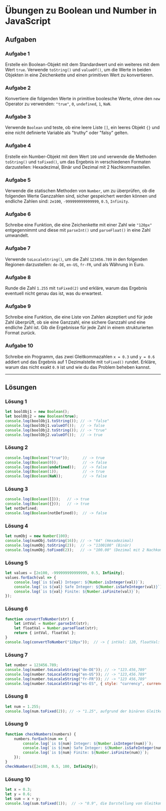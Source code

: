 
# Übungen zu Boolean und Number in JavaScript

## Aufgaben

### Aufgabe 1
Erstelle ein Boolean-Objekt mit dem Standardwert und ein weiteres mit dem Wert `true`. Verwende `toString()` und `valueOf()`, um die Werte in beiden Objekten in eine Zeichenkette und einen primitiven Wert zu konvertieren.

### Aufgabe 2
Konvertiere die folgenden Werte in primitive boolesche Werte, ohne den `new` Operator zu verwenden: `"true"`, `0`, `undefined`, `1`, `NaN`.

### Aufgabe 3
Verwende `Boolean` und teste, ob eine leere Liste `[]`, ein leeres Objekt `{}` und eine nicht definierte Variable als "truthy" oder "falsy" gelten.

### Aufgabe 4
Erstelle ein Number-Objekt mit dem Wert `100` und verwende die Methoden `toString()` und `toFixed()`, um das Ergebnis in verschiedenen Formaten darzustellen: Hexadezimal, Binär und Dezimal mit 2 Nachkommastellen.

### Aufgabe 5
Verwende die statischen Methoden von `Number`, um zu überprüfen, ob die folgenden Werte Ganzzahlen sind, sicher gespeichert werden können und endliche Zahlen sind: `2e100`, `-999999999999999`, `0.5`, `Infinity`.

### Aufgabe 6
Schreibe eine Funktion, die eine Zeichenkette mit einer Zahl wie `"120px"` entgegennimmt und diese mit `parseInt()` und `parseFloat()` in eine Zahl umwandelt.

### Aufgabe 7
Verwende `toLocaleString()`, um die Zahl `123456.789` in den folgenden Regionen darzustellen: `de-DE`, `en-US`, `fr-FR`, und als Währung in Euro.

### Aufgabe 8
Runde die Zahl `1.255` mit `toFixed(2)` und erkläre, warum das Ergebnis eventuell nicht genau das ist, was du erwartest.

### Aufgabe 9
Schreibe eine Funktion, die eine Liste von Zahlen akzeptiert und für jede Zahl überprüft, ob sie eine Ganzzahl, eine sichere Ganzzahl und eine endliche Zahl ist. Gib die Ergebnisse für jede Zahl in einem strukturierten Format zurück.

### Aufgabe 10
Schreibe ein Programm, das zwei Gleitkommazahlen `x = 0.3` und `y = 0.6` addiert und das Ergebnis auf 1 Dezimalstelle mit `toFixed()` rundet. Erkläre, warum das nicht exakt `0.9` ist und wie du das Problem beheben kannst.

---

## Lösungen

### Lösung 1
```javascript
let boolObj1 = new Boolean();
let boolObj2 = new Boolean(true);
console.log(boolObj1.toString()); // -> "false"
console.log(boolObj1.valueOf());  // -> false
console.log(boolObj2.toString()); // -> "true"
console.log(boolObj2.valueOf());  // -> true
```

### Lösung 2
```javascript
console.log(Boolean("true"));      // -> true
console.log(Boolean(0));           // -> false
console.log(Boolean(undefined));   // -> false
console.log(Boolean(1));           // -> true
console.log(Boolean(NaN));         // -> false
```

### Lösung 3
```javascript
console.log(Boolean([]));   // -> true
console.log(Boolean({}));   // -> true
let notDefined;
console.log(Boolean(notDefined));  // -> false
```

### Lösung 4
```javascript
let numObj = new Number(100);
console.log(numObj.toString(16)); // -> "64" (Hexadezimal)
console.log(numObj.toString(2));  // -> "1100100" (Binär)
console.log(numObj.toFixed(2));   // -> "100.00" (Dezimal mit 2 Nachkommastellen)
```

### Lösung 5
```javascript
let values = [2e100, -999999999999999, 0.5, Infinity];
values.forEach(val => {
    console.log(`is ${val} Integer: ${Number.isInteger(val)}`);
    console.log(`is ${val} Safe Integer: ${Number.isSafeInteger(val)}`);
    console.log(`is ${val} Finite: ${Number.isFinite(val)}`);
});
```

### Lösung 6
```javascript
function convertToNumber(str) {
    let intVal = Number.parseInt(str);
    let floatVal = Number.parseFloat(str);
    return { intVal, floatVal };
}
console.log(convertToNumber("120px"));  // -> { intVal: 120, floatVal: 120 }
```

### Lösung 7
```javascript
let number = 123456.789;
console.log(number.toLocaleString("de-DE")); // -> "123.456,789"
console.log(number.toLocaleString("en-US")); // -> "123,456.789"
console.log(number.toLocaleString("fr-FR")); // -> "123 456,789"
console.log(number.toLocaleString("es-ES", { style: "currency", currency: "EUR" })); // -> "123.456,79 €"
```

### Lösung 8
```javascript
let num = 1.255;
console.log(num.toFixed(2)); // -> "1.25", aufgrund der binären Gleitkommadarstellung wird 1.255 nicht exakt dargestellt.
```

### Lösung 9
```javascript
function checkNumbers(numbers) {
    numbers.forEach(num => {
        console.log(`is ${num} Integer: ${Number.isInteger(num)}`);
        console.log(`is ${num} Safe Integer: ${Number.isSafeInteger(num)}`);
        console.log(`is ${num} Finite: ${Number.isFinite(num)}`);
    });
}
checkNumbers([2e100, 0.5, 100, Infinity]);
```

### Lösung 10
```javascript
let x = 0.3;
let y = 0.6;
let sum = x + y;
console.log(sum.toFixed(1));  // -> "0.9", die Darstellung von Gleitkommazahlen ist nicht exakt, was zu Rundungsfehlern führt.
```
